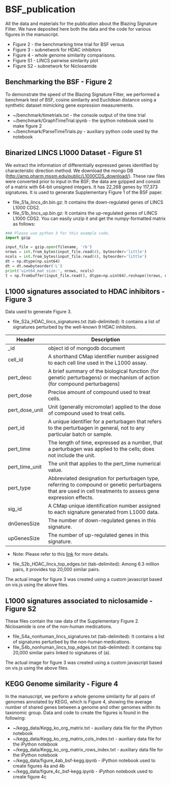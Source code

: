 # BSF_publication
All the data and materials for the publication about the Blazing Signature Filter. We have deposited here both the data and the code for various figures in the manuscript.

- Figure 2 - the benchmarking time trial for BSF versus
- Figure 3 - subnetwork for HDAC inhibitors
- Figure 4 - whole genome similarity comparisons.
- Figure S1 - LINCS pairwise similarity plot
- Figure S2 - subnetwork for Niclosamide


## Benchmarking the BSF - Figure 2
To demonstrate the speed of the Blazing Signature Filter, we performed a benchmark test of BSF, cosine similarity and Euclidean distance using a synthetic dataset mimicking gene expression measurements. 
- ~/benchmark/timetrials.txt - the console output of the time trial
- ~/benchmark/GraphTimeTrial.ipynb - the ipython notebook used to make figure 2
- ~/benchmark/ParseTimeTrials.py - auxiliary python code used by the notebook


## Binarized LINCS L1000 Dataset - Figure S1
We extract the information of differentially expressed genes identified by characteristic direction method. We download the mongo DB (<http://amp.pharm.mssm.edu/public/L1000CDS_download/>). These raw files were converted prior to input in the BSF; the data are gzipped and consist of a matrix with 64-bit unsigned integers. It has 22,268 genes by 117,373 signatures. It is used to generate Supplementary Figure 1 of the BSF paper.
- file_S1a_lincs_dn.bin.gz: It contains the down-regulated genes of LINCS L1000 CDS2. 
- file_S1b_lincs_up.bin.gz: It contains the up-regulated genes of LINCS L1000 CDS2. 
You can easily unzip it and get the numpy-formatted matrix as follows:
```python
### Please use python 3 for this example code.
import gzip

input_file = gzip.open(filename, 'rb')
nrows = int.from_bytes(input_file.read(4), byteorder='little')
ncols = int.from_bytes(input_file.read(4), byteorder='little')
dt = np.dtype(np.uint64)
dt = dt.newbyteorder('L')
print('uint64_mat size:', nrows, ncols)
t = np.frombuffer(input_file.read(), dtype=np.uint64).reshape((nrows, ncols))
```

## L1000 signatures associated to HDAC inhibitors - Figure 3
Data used to generate Figure 3.
- file_S2a_HDAC_lincs_signatures.txt (tab-delimited): It contains a list of signatures perturbed by the well-known 9 HDAC inhibitors.

| Header | Description |
| ------------ | ------------- |
| \_id | object id of mongodb document |
| cell_id | A shorthand CMap identifier number assigned to each cell line used in the L1000 assay. |
| pert_desc | A brief summary of the biological function (for genetic perturbagens) or mechanism of action (for compound perturbagens) |
| pert_dose | Precise amount of compound used to treat cells. |
| pert_dose_unit | Unit (generally micromolar) applied to the dose of compound used to treat cells. |
| pert_id | A unique identifier for a perturbagen that refers to the perturbagen in general, not to any particular batch or sample. |
| pert_time | The length of time, expressed as a number, that a perturbagen was applied to the cells; does not include the unit. |
| pert_time_unit | The unit that applies to the pert_time numerical value. |
| pert_type | Abbreviated designation for perturbagen type, referring to compound or genetic perturbagens that are used in cell treatments to assess gene expression effects. |
| sig_id | A CMap unique  identification number assigned to each signature generated from L1000 data. |
| dnGenesSize | The number of down-regulated genes in this signature. |
| upGenesSize| The number of up-regulated genes in this signature. |
* Note: Please refer to this [link](https://docs.google.com/document/d/1q2gciWRhVCAAnlvF2iRLuJ7whrGP6QjpsCMq1yWz7dU/edit) for more details.
- file_S2b_HDAC_lincs_top_edges.txt (tab-delimited): Among 6.3 million pairs, it provides top 20,000 similar pairs.

The actual image for figure 3 was created using a custom javascript based on vis.js using the above files.

## L1000 signatures associated to niclosamide - Figure S2
These files contain the raw data of the Supplementary Figure 2. Niclosamide is one of the non-human medications.
- file_S4a_nonhuman_lincs_signatures.txt (tab-delimited): It contains a list of signatures perturbed by the non-human medications.
- file_S4b_nonhuman_lincs_top_edges.txt (tab-delimited): It contains top 20,000 similar pairs linked to signatures of (a).

The actual image for figure 3 was created using a custom javascript based on vis.js using the above files.

## KEGG Genome similarity - Figure 4
In the manuscript, we perform a whole genome similarity for all pairs of genomes annotated by KEGG, which is Figure 4, showing the average number of shared genes between a genome and other genomes within its taxonomic group. Data and code to create the figures is found in the following:
- ~/kegg_data/Kegg_ko_org_matrix.txt - auxiliary data file for the iPython notebook
- ~/kegg_data/Kegg_ko_org_matrix_cols_index.txt - auxiliary data file for the iPython notebook
- ~/kegg_data/Kegg_ko_org_matrix_rows_index.txt - auxiliary data file for the iPython notebook
- ~/kegg_data/figure_4ab_bsf-kegg.ipynb - iPython notebook used to create figures 4a and 4b
- ~/kegg_data/figure_4c_bsf-kegg.ipynb - iPython notebook used to create figure 4c
